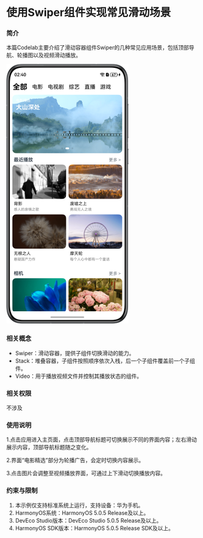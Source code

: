 # 使用Swiper组件实现常见滑动场景

### 简介

本篇Codelab主要介绍了滑动容器组件Swiper的几种常见应用场景，包括顶部导航、轮播图以及视频滑动播放。

![](screenshots/device/swiper.png)

### 相关概念

- Swiper：滑动容器，提供子组件切换滑动的能力。
- Stack：堆叠容器，子组件按照顺序依次入栈，后一个子组件覆盖前一个子组件。
- Video：用于播放视频文件并控制其播放状态的组件。

### 相关权限

不涉及

### 使用说明

1.点击应用进入主页面，点击顶部导航标题可切换展示不同的界面内容；左右滑动展示内容，顶部导航标题随之变化。

2.界面“电影精选”部分为轮播广告，会定时切换内容展示。

3.点击图片会调整至视频播放界面，可通过上下滑动切换播放内容。

### 约束与限制

1. 本示例仅支持标准系统上运行，支持设备：华为手机。
2. HarmonyOS系统：HarmonyOS 5.0.5 Release及以上。
3. DevEco Studio版本：DevEco Studio 5.0.5 Release及以上。
4. HarmonyOS SDK版本：HarmonyOS 5.0.5 Release SDK及以上。